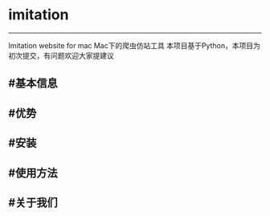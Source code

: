 # imitation
---
Imitation website for mac
Mac下的爬虫仿站工具
本项目基于Python，本项目为初次提交，有问题欢迎大家提建议

#基本信息
---

#优势
---

#安装
---

#使用方法
---

#关于我们
---